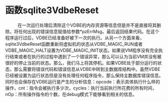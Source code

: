 # 函数sqlite3VdbeReset
 &nbsp;&nbsp;&nbsp;&nbsp;&nbsp;&nbsp;
&nbsp;&nbsp;&nbsp;在一次运行处理后清除这个VDBE的内存资源等信息但是并不是直接将其删除。将任何出现的错误信息赋值给参数*pzErrMsg。最后返回结果代码。在这个程序运行过后，VDBE已经准备好被下一次的执行。从另一个方面来看，sqlite3VdbeReset函数重新将虚拟机的状态从VDBE_MAGIC_RUN或者VDBE_MAGIC_HALT设置为VDBE_MAGIC_INIT状态。如果说VM程序没有完全执行结束或者在执行的过程中遇到了一个错误异常，那么可以认为当前VM并没有被很好的停止当前的状态。那么，我们马上将其停机。如果VDBE处于部分运行的状态，那么需要将错误代码和错误信息从VDBE中转到主数据库结构中。虽然VDBE已经被设置为运行状态但是没有处理任何程序指令，那么保持主数据库错误信息。同时也会保存在VDBE运行是产生的分析信息：opcode：表示具体执行什么样的操作，cnt：指令会被执行多少次，cycles：执行当前执行所花费的所有时间，nOp：所有操作指令的个数，在debug模式下能够看到相关的信息。

